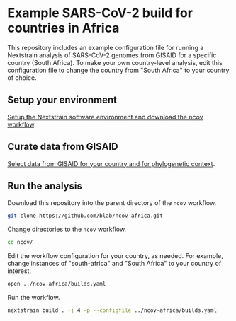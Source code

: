# Example SARS-CoV-2 build for countries in Africa

This repository includes an example configuration file for running a Nextstrain analysis of SARS-CoV-2 genomes from GISAID for a specific country (South Africa).
To make your own country-level analysis, edit this configuration file to change the country from "South Africa" to your country of choice.

## Setup your environment

[Setup the Nextstrain software environment and download the ncov workflow](https://nextstrain.github.io/ncov/setup.html).

## Curate data from GISAID

[Select data from GISAID for your country and for phylogenetic context](https://nextstrain.github.io/ncov/data-prep.html).

## Run the analysis

Download this repository into the parent directory of the `ncov` workflow.

```bash
git clone https://github.com/blab/ncov-africa.git
```

Change directories to the `ncov` workflow.

``` bash
cd ncov/
```

Edit the workflow configuration for your country, as needed.
For example, change instances of "south-africa" and "South Africa" to your country of interest.

```bash
open ../ncov-africa/builds.yaml
```

Run the workflow.

``` bash
nextstrain build . -j 4 -p --configfile ../ncov-africa/builds.yaml
```
